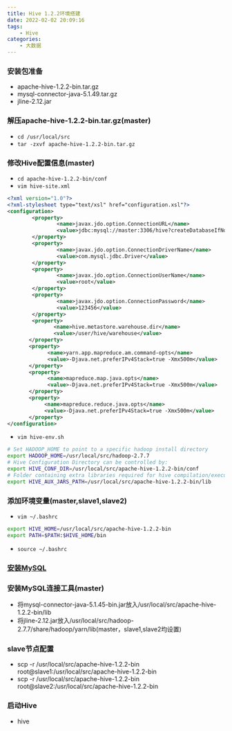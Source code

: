 ```yaml
---
title: Hive 1.2.2环境搭建
date: 2022-02-02 20:09:16
tags:
	- Hive
categories:
	- 大数据
---
```


### 安装包准备

* apache-hive-1.2.2-bin.tar.gz
* mysql-connector-java-5.1.49.tar.gz
* jline-2.12.jar

### 解压apache-hive-1.2.2-bin.tar.gz(master)

* `cd /usr/local/src`
* `tar -zxvf apache-hive-1.2.2-bin.tar.gz`

### 修改Hive配置信息(master)

* `cd apache-hive-1.2.2-bin/conf`
* `vim hive-site.xml`

```xml
<?xml version="1.0"?>
<?xml-stylesheet type="text/xsl" href="configuration.xsl"?>
<configuration>
        <property>
                <name>javax.jdo.option.ConnectionURL</name>
                <value>jdbc:mysql://master:3306/hive?createDatabaseIfNotExist=true&amp;useSSL=false</value>
        </property>
        <property>
                <name>javax.jdo.option.ConnectionDriverName</name>
                <value>com.mysql.jdbc.Driver</value>
        </property>
        <property>
                <name>javax.jdo.option.ConnectionUserName</name>
                <value>root</value>
        </property>
        <property>
                <name>javax.jdo.option.ConnectionPassword</name>
                <value>123456</value>
        </property>
        <property>
               <name>hive.metastore.warehouse.dir</name>                         
               <value>/user/hive/warehouse</value>
       </property>
       <property>
             <name>yarn.app.mapreduce.am.command-opts</name>
             <value>-Djava.net.preferIPv4Stack=true -Xmx500m</value>
       </property>
       <property>
             <name>mapreduce.map.java.opts</name>
             <value>-Djava.net.preferIPv4Stack=true -Xmx500m</value>
       </property>
       <property>
            <name>mapreduce.reduce.java.opts</name>
            <value>-Djava.net.preferIPv4Stack=true -Xmx500m</value>
       </property>
</configuration>
```

* `vim hive-env.sh`

```bash
# Set HADOOP_HOME to point to a specific hadoop install directory
export HADOOP_HOME=/usr/local/src/hadoop-2.7.7
# Hive Configuration Directory can be controlled by:
export HIVE_CONF_DIR=/usr/local/src/apache-hive-1.2.2-bin/conf
# Folder containing extra libraries required for hive compilation/execution can be controlled by:
export HIVE_AUX_JARS_PATH=/usr/local/src/apache-hive-1.2.2-bin/lib
```

### 添加环境变量(master,slave1,slave2)

* `vim ~/.bashrc`

```bash
export HIVE_HOME=/usr/local/src/apache-hive-1.2.2-bin
export PATH=$PATH:$HIVE_HOME/bin
```

* `source ~/.bashrc`

### [安装MySQL](https://zhoufeichi.com/2022/01/25/Centos-7-6安装Mysql/)

### 安装MySQL连接工具(master)

* 将mysql-connector-java-5.1.45-bin.jar放入/usr/local/src/apache-hive-1.2.2-bin/lib
* 将jline-2.12.jar放入/usr/local/src/hadoop-2.7.7/share/hadoop/yarn/lib(master，slave1,slave2均设置)

### slave节点配置

* scp -r /usr/local/src/apache-hive-1.2.2-bin root@slave1:/usr/local/src/apache-hive-1.2.2-bin
* scp -r /usr/local/src/apache-hive-1.2.2-bin root@slave2:/usr/local/src/apache-hive-1.2.2-bin

### 启动Hive

* hive
